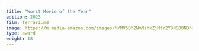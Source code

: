 ```yaml
---
title: "Worst Movie of the Year"
edition: 2023
film: ferrari.md
image: https://m.media-amazon.com/images/M/MV5BM2NmNzhkZjMtY2Y3NS00NDhiLTg1NmItZDM1MDJlZWY1NmZkXkEyXkFqcGc@._V1_FMjpg_UX1280_.jpg
type: award
weight: 18
---
```

